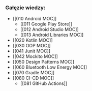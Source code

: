### Gałęzie wiedzy:

- [[010 Android MOC]]
	- [[011 Google Play Store]]
	- [[012 Android Studio MOC]]
	- [[013 Android Libraries MOC]]
- [[020 Kotlin MOC]]
- [[030 OOP MOC]]
- [[041 Junit MOC]]
- [[042 Mockito MOC]]
- [[050 Design Patterns MOC]]
- [[060 Bluetooth Low Energy MOC]]
- [[070 Gradle MOC]]
- [[080 CI-CD MOC]]
	- [[081 GitHub Actions]]
